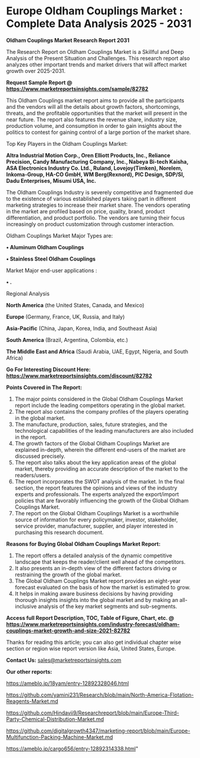 # Europe Oldham Couplings Market : Complete Data Analysis 2025 - 2031

<strong>Oldham Couplings Market Research Report 2031</strong>

The Research Report on Oldham Couplings Market is a Skillful and Deep Analysis of the Present Situation and Challenges. This research report also analyzes other important trends and market drivers that will affect market growth over 2025-2031.

<strong>Request Sample Report @ <a href=https://www.marketreportsinsights.com/sample/82782>https://www.marketreportsinsights.com/sample/82782</a></strong>

This Oldham Couplings market report aims to provide all the participants and the vendors will all the details about growth factors, shortcomings, threats, and the profitable opportunities that the market will present in the near future. The report also features the revenue share, industry size, production volume, and consumption in order to gain insights about the politics to contest for gaining control of a large portion of the market share.

Top Key Players in the Oldham Couplings Market:

<strong>Altra Industrial Motion Corp., Oren Elliott Products, Inc., Reliance Precision, Candy Manufacturing Company, Inc., Nabeya Bi-tech Kaisha, ASA Electronics Industry Co. Ltd., Ruland, Lovejoy(Timken), Norelem, Inkoma-Group, HA-CO GmbH, WM Berg(Rexnord), PIC Design, SDP/SI, Dadu Enterprises, Misumi USA, Inc.</strong>

The Oldham Couplings Industry is severely competitive and fragmented due to the existence of various established players taking part in different marketing strategies to increase their market share. The vendors operating in the market are profiled based on price, quality, brand, product differentiation, and product portfolio. The vendors are turning their focus increasingly on product customization through customer interaction.

Oldham Couplings Market Major Types are:

<strong>• Aluminum Oldham Couplings

• Stainless Steel Oldham Couplings</strong>

Market Major end-user applications :

<strong>• .</strong>

Regional Analysis

</u><strong><b>North America</b></strong> (the United States, Canada, and Mexico)

<strong><b>Europe </b></strong>(Germany, France, UK, Russia, and Italy)

<strong><b>Asia-Pacific</b></strong> (China, Japan, Korea, India, and Southeast Asia)

<strong><b>South America</b></strong> (Brazil, Argentina, Colombia, etc.)

<strong><b>The Middle East and Africa</b></strong> (Saudi Arabia, UAE, Egypt, Nigeria, and South Africa)

<strong>Go For Interesting Discount Here: <a href=https://www.marketreportsinsights.com/discount/82782>https://www.marketreportsinsights.com/discount/82782</a></strong>

<strong>Points Covered in The Report:</strong>
<ol>
  <li>The major points considered in the Global Oldham Couplings Market report include the leading competitors operating in the global market.</li>
  <li>The report also contains the company profiles of the players operating in the global market.</li>
  <li>The manufacture, production, sales, future strategies, and the technological capabilities of the leading manufacturers are also included in the report.</li>
  <li>The growth factors of the Global Oldham Couplings Market are explained in-depth, wherein the different end-users of the market are discussed precisely.</li>
  <li>The report also talks about the key application areas of the global market, thereby providing an accurate description of the market to the readers/users.</li>
  <li>The report incorporates the SWOT analysis of the market. In the final section, the report features the opinions and views of the industry experts and professionals. The experts analyzed the export/import policies that are favorably influencing the growth of the Global Oldham Couplings Market.</li>
  <li>The report on the Global Oldham Couplings Market is a worthwhile source of information for every policymaker, investor, stakeholder, service provider, manufacturer, supplier, and player interested in purchasing this research document.</li>
</ol>
<strong>Reasons for Buying Global Oldham Couplings Market Report:</strong>

<ol>
  <li>The report offers a detailed analysis of the dynamic competitive landscape that keeps the reader/client well ahead of the competitors.</li>
  <li>It also presents an in-depth view of the different factors driving or restraining the growth of the global market.</li>
  <li>The Global Oldham Couplings Market report provides an eight-year forecast evaluated on the basis of how the market is estimated to grow.</li>
  <li>It helps in making aware business decisions by having providing thorough insights insights into the global market and by making an all-inclusive analysis of the key market segments and sub-segments.</li>
</ol>
<strong>Access full Report Description, TOC, Table of Figure, Chart, etc. @ <a href=https://www.marketreportsinsights.com/industry-forecast/oldham-couplings-market-growth-and-size-2021-82782>https://www.marketreportsinsights.com/industry-forecast/oldham-couplings-market-growth-and-size-2021-82782</a></strong>


Thanks for reading this article; you can also get individual chapter wise section or region wise report version like Asia, United States, Europe.

<strong>Contact Us:</strong>
sales@marketreportsinsights.com

<strong>Our other reports:</strong>

<a href=https://ameblo.jp/18yam/entry-12892328046.html>https://ameblo.jp/18yam/entry-12892328046.html</a>

<a href=https://github.com/yamini231/Research/blob/main/North-America-Flotation-Reagents-Market.md>https://github.com/yamini231/Research/blob/main/North-America-Flotation-Reagents-Market.md</a>

<a href=https://github.com/Hindavii9/Researchreport/blob/main/Europe-Third-Party-Chemical-Distribution-Market.md>https://github.com/Hindavii9/Researchreport/blob/main/Europe-Third-Party-Chemical-Distribution-Market.md</a>

<a href=https://github.com/digitalgrowth4347/marketing-report/blob/main/Europe-Multifunction-Packing-Machine-Market.md>https://github.com/digitalgrowth4347/marketing-report/blob/main/Europe-Multifunction-Packing-Machine-Market.md</a>

<a href=https://ameblo.jp/cargo656/entry-12892314338.html>https://ameblo.jp/cargo656/entry-12892314338.html</a>"
